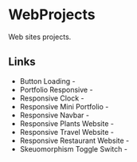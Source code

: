 # WebProjects
 Web sites projects.

## Links

* Button Loading - 
* Portfolio Responsive - 
* Responsive Clock - 
* Responsive Mini Portfolio - 
* Responsive Navbar - 
* Responsive Plants Website - 
* Responsive Travel Website - 
* Responsive Restaurant Website - 
* Skeuomorphism Toggle Switch - 

